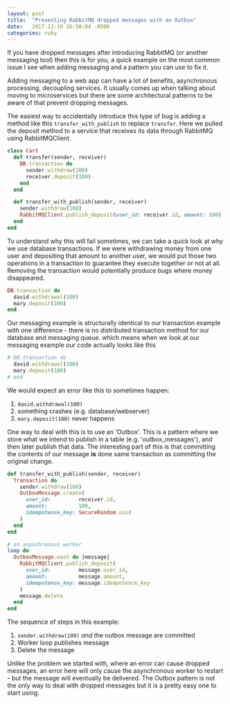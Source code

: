 ```yaml
---
layout: post
title:  "Preventing RabbitMQ dropped messages with an Outbox"
date:   2017-12-10 16:58:04 -0500
categories: ruby
---
```


If you have dropped messages after introducing RabbitMQ (or another messaging
tool) then this is for you, a quick example on the most common issue I see
when adding messaging and a pattern you can use to fix it.

Adding messaging to a web app can have a lot of benefits, asynchronous
processing, decoupling services. It usually comes up when talking about moving
to microservices but there are some architectural patterns to be aware of that
prevent dropping messages.

The easiest way to accidentally introduce this type of bug is adding a method
like this `transfer_with_publish` to replace `transfer`. Here we pulled the
deposit method to a service that receives its data through RabbitMQ using
RabbitMQClient.

```ruby
class Cart
  def transfer(sender, receiver)
    DB.transaction do
      sender.withdraw(100)
      receiver.deposit(100)
    end
  end

  def transfer_with_publish(sender, receiver)
    sender.withdraw(100)
    RabbitMQClient.publish_deposit(user_id: receiver.id, amount: 100)
  end
end
```

To understand why this will fail sometimes, we can take a quick look at why
we use database transactions. If we were withdrawing money from one user and
depositing that amount to another user, we would put those two operations in a
transaction to guarantee they execute together or not at all. Removing the
transaction would potentially produce bugs where money disappeared.

```ruby
DB.transaction do
  david.withdrawal(100)
  mary.deposit(100)
end
```

Our messaging example is structurally identical to our transaction example with
one difference - there is no distributed transaction method for our database and
messaging queue. which means when we look at our messaging example our code
actually looks like this

```ruby
# DB.transaction do
  david.withdrawal(100)
  mary.deposit(100)
# end
```

We would expect an error like this to sometimes happen:

1. `david.withdrawal(100)`
2. something crashes (e.g. database/webserver)
3. `mary.deposit(100)` never happens

One way to deal with this is to use an 'Outbox'. This is a pattern where we
store what we intend to publish in a table (e.g. 'outbox_messages'), and then
later publish that data. The interesting part of this is that committing the
contents of our message **is** done same transaction as committing the original
change.

```ruby
def transfer_with_publish(sender, receiver)
  Transaction do
    sender.withdraw(100)
    OutboxMessage.create(
      user_id:         receiver.id,
      amount:          100,
      idempotence_key: SecureRandom.uuid
    )
  end
end

# an asynchronous worker
loop do
  OutboxMessage.each do |message|
    RabbitMQClient.publish_deposit(
      user_id:         message.user_id,
      amount:          message.amount,
      idempotence_key: message.idempotence_key
    )
    message.delete
  end
end
```

The sequence of steps in this example:

1. `sender.withdraw(100)` *and* the outbox message are committed
1. Worker loop publishes message
1. Delete the message

Unlike the problem we started with, where an error can cause dropped messages,
an error here will only cause the asynchronous worker to restart - but the
message will eventually be delivered. The Outbox pattern is not the only way to
deal with dropped messages but it is a pretty easy one to start using.
